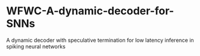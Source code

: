 # WFWC-A-dynamic-decoder-for-SNNs
A dynamic decoder with speculative termination for low latency inference in spiking neural networks
